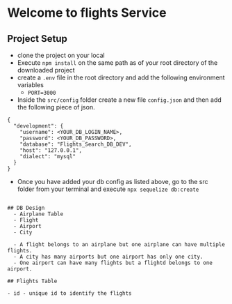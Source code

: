 #  Welcome to flights Service

## Project Setup
- clone the project on your local
- Execute `npm install` on the same path as of your root directory of the downloaded project 
- create a `.env` file in the root directory and add the following environment variables
    - `PORT=3000`
- Inside the `src/config` folder create a new file `config.json` and then add the following piece of json.

```
{
  "development": {
    "username": <YOUR_DB_LOGIN_NAME>,
    "password": <YOUR_DB_PASSWORD>,
    "database": "Flights_Search_DB_DEV",
    "host": "127.0.0.1",
    "dialect": "mysql"
  }
}

```

- Once you have added your db config as listed above, go to the src folder from your terminal and execute `npx sequelize db:create` 
```

## DB Design 
  - Airplane Table
  - Flight
  - Airport
  - City

  - A flight belongs to an airplane but one airplane can have multiple flights.
  - A city has many airports but one airport has only one city.
  - One airport can have many flights but a flightd belongs to one airport.

## Flights Table

- id - unique id to identify the flights 
